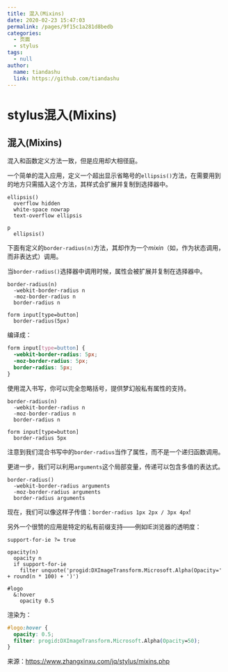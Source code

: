 ```yaml
---
title: 混入(Mixins)
date: 2020-02-23 15:47:03
permalink: /pages/9f15c1a281d8bedb
categories: 
  - 页面
  - stylus
tags: 
  - null
author: 
  name: tiandashu
  link: https://github.com/tiandashu
---
```

# stylus混入(Mixins)

## 混入(Mixins)

混入和函数定义方法一致，但是应用却大相径庭。

一个简单的混入应用，定义一个超出显示省略号的`ellipsis()`方法，在需要用到的地方只需插入这个方法，其样式会扩展并复制到选择器中。

<!-- more -->

```stylus
ellipsis()
  overflow hidden
  white-space nowrap
  text-overflow ellipsis
```

```stylus
p
  ellipsis()
```



下面有定义的`border-radius(n)`方法，其却作为一个*mixin*（如，作为状态调用，而非表达式）调用。

当`border-radius()`选择器中调用时候，属性会被扩展并复制在选择器中。

```stylus
border-radius(n)
  -webkit-border-radius n
  -moz-border-radius n
  border-radius n

form input[type=button]
  border-radius(5px)
```

编译成：

```css
form input[type=button] {
  -webkit-border-radius: 5px;
  -moz-border-radius: 5px;
  border-radius: 5px;
}
```

使用混入书写，你可以完全忽略括号，提供梦幻般私有属性的支持。

```stylus
border-radius(n)
  -webkit-border-radius n
  -moz-border-radius n
  border-radius n

form input[type=button]
  border-radius 5px
```

注意到我们混合书写中的`border-radius`当作了属性，而不是一个递归函数调用。



更进一步，我们可以利用`arguments`这个局部变量，传递可以包含多值的表达式。

```stylus
border-radius()
  -webkit-border-radius arguments
  -moz-border-radius arguments
  border-radius arguments
```

现在，我们可以像这样子传值：`border-radius 1px 2px / 3px 4px`!

另外一个很赞的应用是特定的私有前缀支持——例如IE浏览器的透明度：

```stylus
support-for-ie ?= true

opacity(n)
  opacity n
  if support-for-ie
    filter unquote('progid:DXImageTransform.Microsoft.Alpha(Opacity=' + round(n * 100) + ')')

#logo
  &:hover
    opacity 0.5
```

渲染为：

```css
#logo:hover {
  opacity: 0.5;
  filter: progid:DXImageTransform.Microsoft.Alpha(Opacity=50);
}
```



来源：<https://www.zhangxinxu.com/jq/stylus/mixins.php>